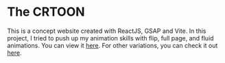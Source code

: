 # The CRTOON

This is a concept website created with ReactJS, GSAP and Vite. In this project, I tried to push up my animation skills with flip, full page, and fluid animations. You can view it [here](https://home2.vercel.app/). For other variations, you can check it out [here](https://home2.vercel.app/).

